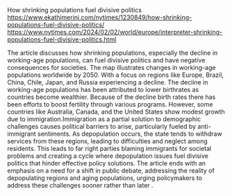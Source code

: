 How shrinking populations fuel divisive politics
https://www.ekathimerini.com/nytimes/1230849/how-shrinking-populations-fuel-divisive-politics/
https://www.nytimes.com/2024/02/02/world/europe/interpreter-shrinking-populations-fuel-divisive-politics.html

The article discusses how shrinking populations, especially the decline in working-age populations, can fuel divisive politics and have negative consequences for societies. The map illustrates changes in working-age populations worldwide by 2050. With a focus on regions like Europe, Brazil, China, Chile, Japan, and Russia experiencing a decline. The decline in working-age populations has been attributed to lower birthrates as countries become wealthier. Because of the decline birth rates there has been efforts to  boost fertility through various programs. However, some countries like Australia, Canada, and the United States show modest growth due to immigration.Immigration as a partial solution to demographic challenges causes political barriers to arise, particularly fueled by anti-immigrant sentiments. As depopulation occurs, the state tends to withdraw services from these regions, leading to difficulties and  neglect among residents. This leads to far right parties blaming immigrants for societal problems and creating a cycle where depopulation issues fuel divisive politics that hinder effective policy solutions. The article ends with an emphasis on a need for a shift in public debate, addressing the reality of depopulating regions and aging populations, urging policymakers to address these challenges sooner rather than later .

